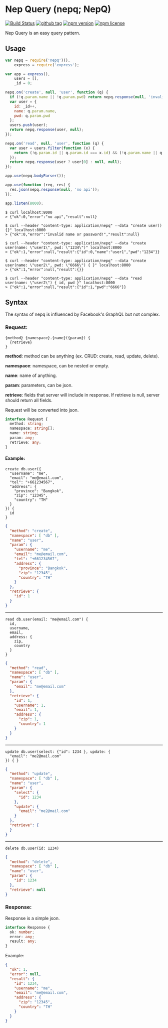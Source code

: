 # Nep Query (nepq; NepQ)

[![Build Status](https://travis-ci.org/acoshift/nepq.svg?branch=master)](https://travis-ci.org/acoshift/nepq)
[![github tag](https://img.shields.io/github/tag/acoshift/nepq.svg)]()
[![npm version](https://img.shields.io/npm/v/nepq.svg)](https://www.npmjs.com/package/nepq)
[![npm license](https://img.shields.io/npm/l/nepq.svg)]()

Nep Query is an easy query pattern.

## Usage
```js
var nepq = require('nepq')(),
    express = require('express');

var app = express(),
    users = [],
    _id = 0;

nepq.on('create', null, 'user', function (q) {
  if (!q.param.name || !q.param.pwd) return nepq.response(null, 'invalid name or password!');
  var user = {
    id: _id++,
    name: q.param.name,
    pwd: q.param.pwd
  };
  users.push(user);
  return nepq.response(user, null);
});

nepq.on('read', null, 'user', function (q) {
  var user = users.filter(function (x) {
    return (!q.param.id || q.param.id === x.id) && (!q.param.name || q.param.name === x.name) && (!q.param.pwd || x.pwd);
  });
  return nepq.response(user ? user[0] : null, null);
});

app.use(nepq.bodyParser());

app.use(function (req, res) {
  res.json(nepq.response(null, 'no api'));
});

app.listen(8000);
```
```
$ curl localhost:8000
> {"ok":0,"error":"no api","result":null}

$ curl --header "content-type: application/nepq" --data "create user() {}" localhost:8000
> {"ok":0,"error":"invalid name or password!","result":null}

$ curl --header "content-type: application/nepq" --data "create user(name: \"user1\", pwd: \"1234\")" localhost:8000
> {"ok":1,"error":null,"result":{"id":0,"name":"user1","pwd":"1234"}}

$ curl --header "content-type: application/nepq" --data "create user(name: \"user2\", pwd: \"6666\") { }" localhost:8000
> {"ok":1,"error":null,"result":{}}

$ curl --header "content-type: application/nepq" --data "read user(name: \"user2\") { id, pwd }" localhost:8000
> {"ok":1,"error":null,"result":{"id":1,"pwd":"6666"}}
```

## Syntax

The syntax of nepq is influenced by Facebook's GraphQL but not complex.

### Request:

```
{method} {namespace}.{name}({param}) {
  {retrieve}
}
```

**method**: method can be anything (ex. CRUD: create, read, update, delete).

**namespace**: namespace, can be nested or empty.

**name**: name of anything.

**param**: parameters, can be json.

**retrieve**: fields that server will include in response. If retrieve is null, server should return all fields.

Request will be converted into json.

```ts
interface Request {
  method: string;
  namespace: string[];
  name: string;
  param: any;
  retrieve: any;
}
```

#### Example:
```
create db.user({
  "username": "me",
  "email": "me@email.com",
  "tel": "+661234567",
  "address": {
    "province": "Bangkok",
    "zip": "12345",
    "country": "TH"
  }
}) {
  id
}
```
```json
{
  "method": "create",
  "namespace": [ "db" ],
  "name": "user",
  "param": {
    "username": "me",
    "email": "me@email.com",
    "tel": "+661234567",
    "address": {
      "province": "Bangkok",
      "zip": "12345",
      "country": "TH"
    }
  },
  "retrieve": {
    "id": 1
  }
}
```
---
```
read db.user(email: "me@email.com") {
  id,
  username,
  email,
  address: {
    zip,
    country
  }
}
```
```json
{
  "method": "read",
  "namespace": [ "db" ],
  "name": "user",
  "param": {
    "email": "me@email.com"
  },
  "retrieve": {
    "id": 1,
    "username": 1,
    "email": 1,
    "address": {
      "zip": 1,
      "country": 1
    }
  }
}
```
---
```
update db.user(select: {"id": 1234 }, update: {
  "email": "me2@mail.com"
}) { }
```
```json
{
  "method": "update",
  "namespace": [ "db" ],
  "name": "user",
  "param": {
    "select": {
      "id": 1234
    },
    "update": {
      "email": "me2@mail.com"
    }
  },
  "retrieve": {
  }
}
```
---
```
delete db.user(id: 1234)
```
```json
{
  "method": "delete",
  "namespace": [ "db" ],
  "name": "user",
  "param": {
    "id": 1234
  },
  "retrieve": null
}
```

### Response:

Response is a simple json.

```ts
interface Response {
  ok: number;
  error: any;
  result: any;
}
```

Example:

```json
{
  "ok": 1,
  "error": null,
  "result": {
    "id": 1234,
    "username": "me",
    "email": "me@email.com",
    "address": {
      "zip": "12345",
      "country": "TH"
    }
  }
}
```
